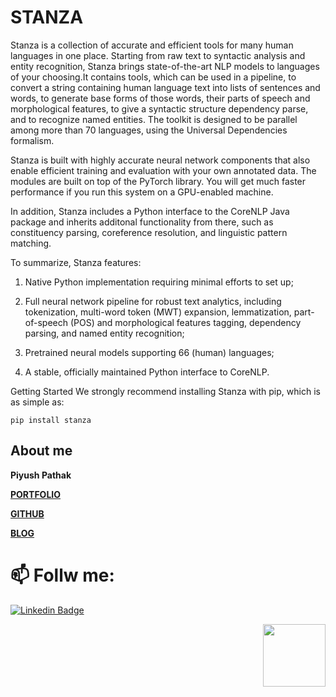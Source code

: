# STANZA

Stanza is a collection of accurate and efficient tools for many human languages in one place. Starting from raw text to syntactic analysis and entity recognition, Stanza brings state-of-the-art NLP models to languages of your choosing.It contains tools, which can be used in a pipeline, to convert a string containing human language text into lists of sentences and words, to generate base forms of those words, their parts of speech and morphological features, to give a syntactic structure dependency parse, and to recognize named entities. The toolkit is designed to be parallel among more than 70 languages, using the Universal Dependencies formalism.

Stanza is built with highly accurate neural network components that also enable efficient training and evaluation with your own annotated data. The modules are built on top of the PyTorch library. You will get much faster performance if you run this system on a GPU-enabled machine.

In addition, Stanza includes a Python interface to the CoreNLP Java package and inherits additonal functionality from there, such as constituency parsing, coreference resolution, and linguistic pattern matching.

To summarize, Stanza features:

1. Native Python implementation requiring minimal efforts to set up;

2. Full neural network pipeline for robust text analytics, including tokenization, multi-word token (MWT) expansion, lemmatization, part-of-speech (POS) and morphological features tagging, dependency parsing, and named entity recognition;

3. Pretrained neural models supporting 66 (human) languages;

4. A stable, officially maintained Python interface to CoreNLP.

Getting Started
We strongly recommend installing Stanza with pip, which is as simple as:

`pip install stanza`

## About me

**Piyush Pathak**

[**PORTFOLIO**](https://anirudhrapathak3.wixsite.com/piyush)

[**GITHUB**](https://github.com/piyushpathak03)

[**BLOG**](https://medium.com/@piyushpathak03)


# 📫 Follw me: 

[![Linkedin Badge](https://img.shields.io/badge/-PiyushPathak-blue?style=flat-square&logo=Linkedin&logoColor=white&link=https://www.linkedin.com/in/piyushpathak03/)](https://www.linkedin.com/in/piyushpathak03/)

<p  align="right"><img height="100" src = "https://media.giphy.com/media/l3URDstnIjBNY7rwLB/giphy.gif"></p>
